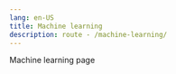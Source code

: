 ```yaml
---
lang: en-US
title: Machine learning
description: route - /machine-learning/
---
```


Machine learning page

